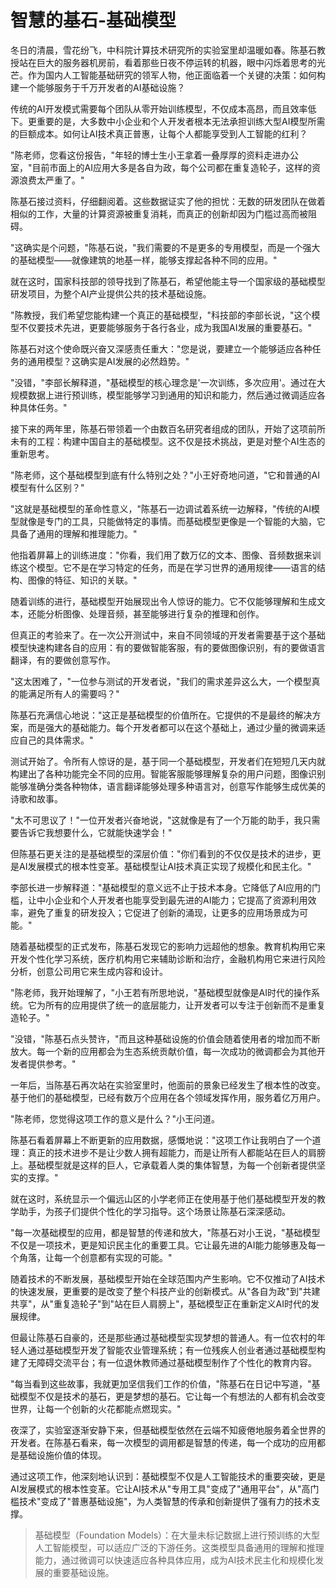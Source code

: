 # 智慧的基石-基础模型

冬日的清晨，雪花纷飞，中科院计算技术研究所的实验室里却温暖如春。陈基石教授站在巨大的服务器机房前，看着那些日夜不停运转的机器，眼中闪烁着思考的光芒。作为国内人工智能基础研究的领军人物，他正面临着一个关键的决策：如何构建一个能够服务于千万开发者的AI基础设施？

传统的AI开发模式需要每个团队从零开始训练模型，不仅成本高昂，而且效率低下。更重要的是，大多数中小企业和个人开发者根本无法承担训练大型AI模型所需的巨额成本。如何让AI技术真正普惠，让每个人都能享受到人工智能的红利？

"陈老师，您看这份报告，"年轻的博士生小王拿着一叠厚厚的资料走进办公室，"目前市面上的AI应用大多是各自为政，每个公司都在重复造轮子，这样的资源浪费太严重了。"

陈基石接过资料，仔细翻阅着。这些数据证实了他的担忧：无数的研发团队在做着相似的工作，大量的计算资源被重复消耗，而真正的创新却因为门槛过高而被阻碍。

"这确实是个问题，"陈基石说，"我们需要的不是更多的专用模型，而是一个强大的基础模型——就像建筑的地基一样，能够支撑起各种不同的应用。"

就在这时，国家科技部的领导找到了陈基石，希望他能主导一个国家级的基础模型研发项目，为整个AI产业提供公共的技术基础设施。

"陈教授，我们希望您能构建一个真正的基础模型，"科技部的李部长说，"这个模型不仅要技术先进，更要能够服务于各行各业，成为我国AI发展的重要基石。"

陈基石对这个使命既兴奋又深感责任重大："您是说，要建立一个能够适应各种任务的通用模型？这确实是AI发展的必然趋势。"

"没错，"李部长解释道，"基础模型的核心理念是'一次训练，多次应用'。通过在大规模数据上进行预训练，模型能够学习到通用的知识和能力，然后通过微调适应各种具体任务。"

接下来的两年里，陈基石带领着一个由数百名研究者组成的团队，开始了这项前所未有的工程：构建中国自主的基础模型。这不仅是技术挑战，更是对整个AI生态的重新思考。

"陈老师，这个基础模型到底有什么特别之处？"小王好奇地问道，"它和普通的AI模型有什么区别？"

"这就是基础模型的革命性意义，"陈基石一边调试着系统一边解释，"传统的AI模型就像是专门的工具，只能做特定的事情。而基础模型更像是一个智能的大脑，它具备了通用的理解和推理能力。"

他指着屏幕上的训练进度："你看，我们用了数万亿的文本、图像、音频数据来训练这个模型。它不是在学习特定的任务，而是在学习世界的通用规律——语言的结构、图像的特征、知识的关联。"

随着训练的进行，基础模型开始展现出令人惊讶的能力。它不仅能够理解和生成文本，还能分析图像、处理音频，甚至能够进行复杂的推理和创作。

但真正的考验来了。在一次公开测试中，来自不同领域的开发者需要基于这个基础模型快速构建各自的应用：有的要做智能客服，有的要做图像识别，有的要做语言翻译，有的要做创意写作。

"这太困难了，"一位参与测试的开发者说，"我们的需求差异这么大，一个模型真的能满足所有人的需要吗？"

陈基石充满信心地说："这正是基础模型的价值所在。它提供的不是最终的解决方案，而是强大的基础能力。每个开发者都可以在这个基础上，通过少量的微调来适应自己的具体需求。"

测试开始了。令所有人惊讶的是，基于同一个基础模型，开发者们在短短几天内就构建出了各种功能完全不同的应用。智能客服能够理解复杂的用户问题，图像识别能够准确分类各种物体，语言翻译能够处理多种语言对，创意写作能够生成优美的诗歌和故事。

"太不可思议了！"一位开发者兴奋地说，"这就像是有了一个万能的助手，我只需要告诉它我想要什么，它就能快速学会！"

但陈基石更关注的是基础模型的深层价值："你们看到的不仅仅是技术的进步，更是AI发展模式的根本性变革。基础模型让AI技术真正实现了规模化和民主化。"

李部长进一步解释道："基础模型的意义远不止于技术本身。它降低了AI应用的门槛，让中小企业和个人开发者也能享受到最先进的AI能力；它提高了资源利用效率，避免了重复的研发投入；它促进了创新的涌现，让更多的应用场景成为可能。"

随着基础模型的正式发布，陈基石发现它的影响力远超他的想象。教育机构用它来开发个性化学习系统，医疗机构用它来辅助诊断和治疗，金融机构用它来进行风险分析，创意公司用它来生成内容和设计。

"陈老师，我开始理解了，"小王若有所思地说，"基础模型就像是AI时代的操作系统。它为所有的应用提供了统一的底层能力，让开发者可以专注于创新而不是重复造轮子。"

"没错，"陈基石点头赞许，"而且这种基础设施的价值会随着使用者的增加而不断放大。每一个新的应用都会为生态系统贡献价值，每一次成功的微调都会为其他开发者提供参考。"

一年后，当陈基石再次站在实验室里时，他面前的景象已经发生了根本性的改变。基于他们的基础模型，已经有数万个应用在各个领域发挥作用，服务着亿万用户。

"陈老师，您觉得这项工作的意义是什么？"小王问道。

陈基石看着屏幕上不断更新的应用数据，感慨地说："这项工作让我明白了一个道理：真正的技术进步不是让少数人拥有超能力，而是让所有人都能站在巨人的肩膀上。基础模型就是这样的巨人，它承载着人类的集体智慧，为每一个创新者提供坚实的支撑。"

就在这时，系统显示一个偏远山区的小学老师正在使用基于他们基础模型开发的教学助手，为孩子们提供个性化的学习指导。这个场景让陈基石深深感动。

"每一次基础模型的应用，都是智慧的传递和放大，"陈基石对小王说，"基础模型不仅是一项技术，更是知识民主化的重要工具。它让最先进的AI能力能够惠及每一个角落，让每一个创意都有实现的可能。"

随着技术的不断发展，基础模型开始在全球范围内产生影响。它不仅推动了AI技术的快速发展，更重要的是改变了整个科技产业的创新模式。从"各自为政"到"共建共享"，从"重复造轮子"到"站在巨人肩膀上"，基础模型正在重新定义AI时代的发展规律。

但最让陈基石自豪的，还是那些通过基础模型实现梦想的普通人。有一位农村的年轻人通过基础模型开发了智能农业管理系统；有一位残疾人创业者通过基础模型构建了无障碍交流平台；有一位退休教师通过基础模型制作了个性化的教育内容。

"每当看到这些故事，我就更加坚信我们工作的价值，"陈基石在日记中写道，"基础模型不仅是技术的基石，更是梦想的基石。它让每一个有想法的人都有机会改变世界，让每一个创新的火花都能点燃现实。"

夜深了，实验室逐渐安静下来，但基础模型依然在云端不知疲倦地服务着全世界的开发者。在陈基石看来，每一次模型的调用都是智慧的传递，每一个成功的应用都是基础设施价值的体现。

通过这项工作，他深刻地认识到：基础模型不仅是人工智能技术的重要突破，更是AI发展模式的根本性变革。它让AI技术从"专用工具"变成了"通用平台"，从"高门槛技术"变成了"普惠基础设施"，为人类智慧的传承和创新提供了强有力的技术支撑。

> 基础模型（Foundation Models）：在大量未标记数据上进行预训练的大型人工智能模型，可以适应广泛的下游任务。这类模型具备通用的理解和推理能力，通过微调可以快速适应各种具体应用，成为AI技术民主化和规模化发展的重要基础设施。 